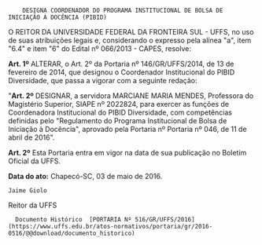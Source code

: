         DESIGNA COORDENADOR DO PROGRAMA INSTITUCIONAL DE BOLSA DE INICIAÇÃO À DOCÊNCIA (PIBID)  

O REITOR DA UNIVERSIDADE FEDERAL DA FRONTEIRA SUL - UFFS, no uso de suas atribuições legais e, considerando o expresso pela alínea "a", item "6.4" e item "6" do Edital nº 066/2013 - CAPES, resolve:

 **Art. 1º** ALTERAR, o Art. 2º da Portaria nº 146/GR/UFFS/2014, de 13 de fevereiro de 2014, que designou o Coordenador Institucional do PIBID Diversidade, que passa a vigorar com a seguinte redação:

 "**Art. 2º** DESIGNAR, a servidora MARCIANE MARIA MENDES, Professora do Magistério Superior, SIAPE nº 2022824, para exercer as funções de Coordenadora Institucional do PIBID Diversidade, com competências definidas pelo "Regulamento do Programa Institucional de Bolsa de Iniciação à Docência", aprovado pela Portaria nº Portaria nº 046, de 11 de abril de 2016".

 **Art. 2º** Esta Portaria entra em vigor na data de sua publicação no Boletim Oficial da UFFS.

  

   **Data do ato:** Chapecó-SC, 03 de maio de 2016.   
 

    Jaime Giolo   
 Reitor da UFFS 

      Documento Histórico  [PORTARIA Nº 516/GR/UFFS/2016](https://www.uffs.edu.br/atos-normativos/portaria/gr/2016-0516/@@download/documento_historico)     
      